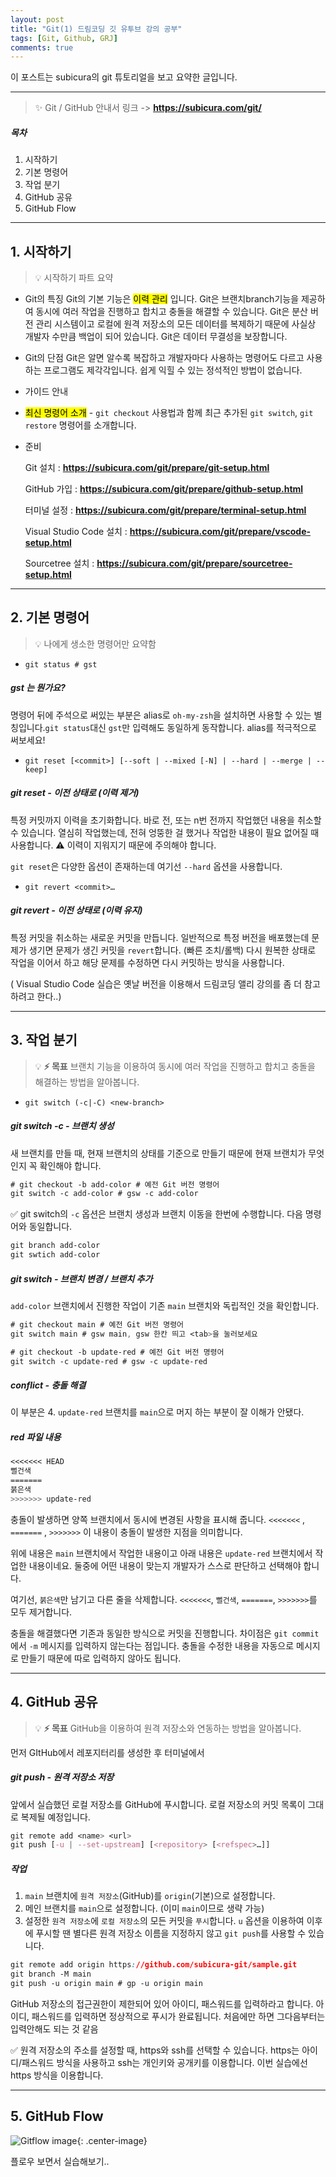 ```yaml
---
layout: post
title: "Git(1) 드림코딩 깃 유투브 강의 공부"
tags: [Git, Github, GRJ]
comments: true
---
```


이 포스트는 subicura의 git 튜토리얼을 보고 요약한 글입니다.

---

> ✨ Git / GitHub 안내서 링크 -> **https://subicura.com/git/**

##### 목차

1. 시작하기
2. 기본 명령어
3. 작업 분기
4. GitHub 공유
5. GitHub Flow

---

## 1. 시작하기

> 💡 시작하기 파트 요약

- Git의 특징 Git의 기본 기능은 <mark>이력 관리</mark> 입니다. Git은 브랜치branch기능을 제공하여 동시에 여러 작업을 진행하고 합치고 충돌을 해결할 수 있습니다. Git은 분산 버전 관리 시스템이고 로컬에 원격 저장소의 모든 데이터를 복제하기 때문에 사실상 개발자 수만큼 백업이 되어 있습니다. Git은 데이터 무결성을 보장합니다.
- Git의 단점 Git은 알면 알수록 복잡하고 개발자마다 사용하는 명령어도 다르고 사용하는 프로그램도 제각각입니다. 쉽게 익힐 수 있는 정석적인 방법이 없습니다.
- 가이드 안내
- <mark>최신 명령어 소개</mark> - `git checkout` 사용법과 함께 최근 추가된 `git switch`, `git restore` 명령어를 소개합니다.
- 준비

  Git 설치
  : <strong>https://subicura.com/git/prepare/git-setup.html</strong>

  GitHub 가입
  : <strong>https://subicura.com/git/prepare/github-setup.html</strong>

  터미널 설정
  : <strong>https://subicura.com/git/prepare/terminal-setup.html</strong>

  Visual Studio Code 설치
  : <strong>https://subicura.com/git/prepare/vscode-setup.html</strong>

  Sourcetree 설치
  : <strong>https://subicura.com/git/prepare/sourcetree-setup.html</strong>

---

## 2. 기본 명령어

> 💡 나에게 생소한 명령어만 요약함

- `git status # gst`

##### gst 는 뭔가요?

명령어 뒤에 주석으로 써있는 부분은 alias로 `oh-my-zsh`을 설치하면 사용할 수 있는 별칭입니다.`git status`대신 `gst`만 입력해도 동일하게 동작합니다. alias를 적극적으로 써보세요!

- `git reset [<commit>] [--soft | --mixed [-N] | --hard | --merge | --keep]`

##### git reset - 이전 상태로 (이력 제거)

특정 커밋까지 이력을 초기화합니다. 바로 전, 또는 n번 전까지 작업했던 내용을 취소할 수 있습니다. 열심히 작업했는데, 전혀 엉뚱한 걸 했거나 작업한 내용이 필요 없어질 때 사용합니다. ⚠️ 이력이 지워지기 때문에 주의해야 합니다.

`git reset`은 다양한 옵션이 존재하는데 여기선 `--hard` 옵션을 사용합니다.

- `git revert <commit>…`

##### git revert - 이전 상태로 (이력 유지)

특정 커밋을 취소하는 새로운 커밋을 만듭니다. 일반적으로 특정 버전을 배포했는데 문제가 생기면 문제가 생긴 커밋을 `revert`합니다. (빠른 조치/롤백) 다시 원복한 상태로 작업을 이어서 하고 해당 문제를 수정하면 다시 커밋하는 방식을 사용합니다.

( Visual Studio Code 실습은 옛날 버전을 이용해서 드림코딩 앨리 강의를 좀 더 참고하려고 한다..)

---

## 3. 작업 분기

> 💡 **⚡️ 목표** 브랜치 기능을 이용하여 동시에 여러 작업을 진행하고 합치고 충돌을 해결하는 방법을 알아봅니다.

- `git switch (-c|-C) <new-branch>`

##### git switch -c - 브랜치 생성

새 브랜치를 만들 때, 현재 브랜치의 상태를 기준으로 만들기 때문에 현재 브랜치가 무엇인지 꼭 확인해야 합니다.

```css
# git checkout -b add-color # 예전 Git 버전 명령어
git switch -c add-color # gsw -c add-color
```

✅ git switch의 `-c` 옵션은 브랜치 생성과 브랜치 이동을 한번에 수행합니다. 다음 명령어와 동일합니다.

```css
git branch add-color
git swtich add-color
```

##### git switch - 브랜치 변경 / 브랜치 추가

`add-color` 브랜치에서 진행한 작업이 기존 `main` 브랜치와 독립적인 것을 확인합니다.

```css
# git checkout main # 예전 Git 버전 명령어
git switch main # gsw main, gsw 한칸 띄고 <tab>을 눌러보세요

# git checkout -b update-red # 예전 Git 버전 명령어
git switch -c update-red # gsw -c update-red
```

##### conflict - 충돌 해결

이 부분은 4. `update-red` 브랜치를 `main`으로 머지 하는 부분이 잘 이해가 안됐다.

##### red 파일 내용

```css
<<<<<<< HEAD
뻘건색
=======
붉은색
>>>>>>> update-red
```

충돌이 발생하면 양쪽 브랜치에서 동시에 변경된 사항을 표시해 줍니다.
`<<<<<<<`
, `=======`
, `>>>>>>>`
이 내용이 충돌이 발생한 지점을 의미합니다.

위에 내용은 `main` 브랜치에서 작업한 내용이고 아래 내용은 `update-red` 브랜치에서 작업한 내용이네요. 둘중에 어떤 내용이 맞는지 개발자가 스스로 판단하고 선택해야 합니다.

여기선, `붉은색`만 남기고 다른 줄을 삭제합니다. `<<<<<<<`, `뻘건색`, `=======`, `>>>>>>>`를 모두 제거합니다.

충돌을 해결했다면 기존과 동일한 방식으로 커밋을 진행합니다. 차이점은 `git commit`에서 `-m` 메시지를 입력하지 않는다는 점입니다. 충돌을 수정한 내용을 자동으로 메시지로 만들기 때문에 따로 입력하지 않아도 됩니다.

---

## 4. GitHub 공유

> 💡 **⚡️ 목표** GitHub을 이용하여 원격 저장소와 연동하는 방법을 알아봅니다.

먼저 GItHub에서 레포지터리를 생성한 후
터미널에서

##### git push - 원격 저장소 저장

앞에서 실습했던 로컬 저장소를 GitHub에 푸시합니다. 로컬 저장소의 커밋 목록이 그대로 복제될 예정입니다.

```css
git remote add <name> <url>
git push [-u | --set-upstream] [<repository> [<refspec>…]]
```

##### 작업

1. `main` 브랜치에 `원격 저장소`(GitHub)를 `origin`(기본)으로 설정합니다.
2. 메인 브랜치를 `main`으로 설정합니다. (이미 `main`이므로 생략 가능)
3. 설정한 `원격 저장소`에 `로컬 저장소`의 모든 커밋을 `푸시`합니다. `u` 옵션을 이용하여 이후에 푸시할 땐 별다른 원격 저장소 이름을 지정하지 않고 `git push`를 사용할 수 있습니다.

```css
git remote add origin https://github.com/subicura-git/sample.git
git branch -M main
git push -u origin main # gp -u origin main
```

GitHub 저장소의 접근권한이 제한되어 있어 아이디, 패스워드를 입력하라고 합니다. 아이디, 패스워드를 입력하면 정상적으로 푸시가 완료됩니다. 처음에만 하면 그다음부터는 입력안해도 되는 것 같음

✅ 원격 저장소의 주소를 설정할 때, https와 ssh를 선택할 수 있습니다. https는 아이디/패스워드 방식을 사용하고 ssh는 개인키와 공개키를 이용합니다. 이번 실습에선 https 방식을 이용합니다.

---

## 5. GitHub Flow

![Gitflow image](https://subicura.com/git/assets/img/github-flow.2fafce92.png "Gitflow image"){: .center-image}

플로우 보면서 실습해보기..
